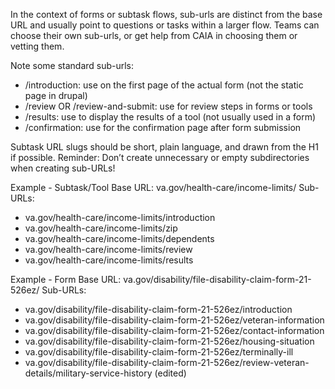 In the context of forms or subtask flows, sub-urls are distinct from the base URL and usually point to questions or tasks within a larger flow.
Teams can choose their own sub-urls, or get help from CAIA in choosing them or vetting them.

Note some standard sub-urls:
- /introduction: use on the first page of the actual form (not the static page in drupal)
- /review OR /review-and-submit: use for review steps in forms or tools
- /results: use to display the results of a tool (not usually used in a form)
- /confirmation: use for the confirmation page after form submission

Subtask URL slugs should be short, plain language, and drawn from the H1 if possible.
Reminder: Don’t create unnecessary or empty subdirectories when creating sub-URLs!

Example - Subtask/Tool
Base URL: va.gov/health-care/income-limits/
Sub-URLs:
- va.gov/health-care/income-limits/introduction
- va.gov/health-care/income-limits/zip
- va.gov/health-care/income-limits/dependents
- va.gov/health-care/income-limits/review
- va.gov/health-care/income-limits/results

Example - Form
Base URL: va.gov/disability/file-disability-claim-form-21-526ez/
Sub-URLs:
- va.gov/disability/file-disability-claim-form-21-526ez/introduction
- va.gov/disability/file-disability-claim-form-21-526ez/veteran-information
- va.gov/disability/file-disability-claim-form-21-526ez/contact-information
- va.gov/disability/file-disability-claim-form-21-526ez/housing-situation
- va.gov/disability/file-disability-claim-form-21-526ez/terminally-ill
- va.gov/disability/file-disability-claim-form-21-526ez/review-veteran-details/military-service-history (edited) 

